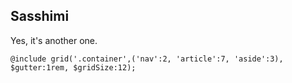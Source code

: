 ## Sasshimi

Yes, it's another one.

```@include grid('.container',('nav':2, 'article':7, 'aside':3), $gutter:1rem, $gridSize:12);```
